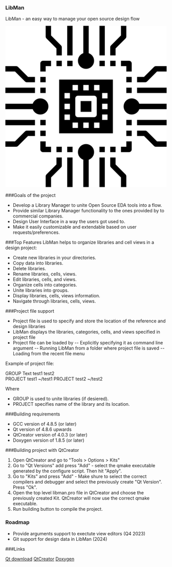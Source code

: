 ### LibMan

LibMan - an easy way to manage your open source design flow

![](https://github.com/IHP-GmbH/LibMan/blob/main/icons/logo.png)

###Goals of the project
- Develop a Library Manager to unite Open Source EDA tools into a flow.
- Provide similar Library Manager functionality to the ones provided by to commercial companies.
- Design User Interface in a way the users got used to.
- Make it easily customizable and extendable based on user requests/preferences.

###Top Features
LibMan helps to organize libraries and cell views in a design project:
- Create new libraries in your directories.
- Copy data into libraries.
- Delete libraries.
- Rename libraries, cells, views.
- Edit libraries, cells, and views.
- Organize cells into categories.
- Unite libraries into groups.
- Display libraries, cells, views information.
- Navigate through libraries, cells, views.

###Project file support

- Project file is used to specify and store the location of the reference and design libraries
- LibMan displays the libraries, categories, cells, and views specified in project file
- Project file can be loaded by
-- Explicitly specifying it as command line argument
-- Running LibMan from a folder where project file is saved
-- Loading from the recent file menu

Example of project file:

  GROUP Text test1 test2  
  PROJECT test1 ~/test1
  PROJECT test2 ~/test2   
  
 Where 
 - GROUP is used to unite libraries (if desiered).
 - PROJECT specifies name of the library and its location.

###Building requirements
- GCC version of 4.8.5 (or later)
- Qt version of 4.8.6 upwards
- QtCreator version of 4.0.3 (or later)
- Doxygen version of 1.8.5 (or later)

###Building project with QtCreator

1. Open QtCreator and go to "Tools > Options > Kits"
2. Go to "Qt Versions" add press "Add" - select the qmake executable generated by the configure script. Then hit "Apply".
3. Go to "Kits" and press "Add" - Make shure to select the correct compilers and debugger and select the previously create "Qt Version". Press "Ok".
4. Open the top level libman.pro file in QtCreator and choose the previously created Kit. QtCreator will now use the correct qmake executable.
5. Run building button to compile the project.

### Roadmap

- Provide arguments support to exectute view editors (Q4 2023)
- Git support for design data in LibMan (2024)

###Links

[Qt download](https://download.qt.io/archive/qt/ "Qt download")
[QtCreator](https://github.com/qt-creator/qt-creator "QtCreator download")
[Doxygen](https://www.doxygen.nl/download.html "Doxygen")

